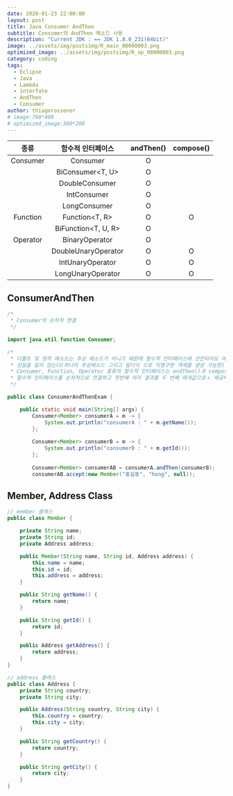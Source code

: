 ```yaml
---
date: 2020-01-23 22:00:00
layout: post
title: Java Consumer AndThen
subtitle: Consumer의 AndThen 메소드 사용
description: "Current JDK : == JDK 1.8.0_231(64bit)"
image: ../assets/img/postsimg/R_main_00000003.png
optimized_image: ../assets/img/postsimg/R_op_00000003.png
category: coding
tags:
  - Eclipse
  - Java
  - Lambda
  - interfate
  - AndThen
  - Consumer
author: thiagorossener
# image:760*400
# optimized_image:380*200
---
```


|   종류   |  함수적 인터페이스  | andThen() | compose() |
|:--------:|:-------------------:|:---------:|:---------:|
| Consumer | Consumer<T>         |     O     |           |
|          | BiConsumer<T, U>    |     O     |           |
|          | DoubleConsumer      |     O     |           |
|          | IntConsumer         |     O     |           |
|          | LongConsumer        |     O     |           |
| Function | Function<T, R>      |     O     |     O     |
|          | BiFunction<T, U, R> |     O     |           |
| Operator | BinaryOperator<T>   |     O     |           |
|          | DoubleUnaryOperator |     O     |     O     |
|          | IntUnaryOperator    |     O     |     O     |
|          | LongUnaryOperator   |     O     |     O     |

## ConsumerAndThen

```java
/*
 * Consumer의 순차적 연결
 */

import java.util.function.Consumer;

/*
 * 디폴트 및 정적 메소드는 추상 메소드가 아니기 때문에 함수적 인터페이스에 선언되어도 여전히 함수적 인터페이스의
 * 성질을 잃지 않는다(하나의 추상메소드 그리고 람다식 으로 익명구현 객체를 생성 가능한)
 * Consumer, Function, Operator 종류의 함수적 인터페이스는 andThen()과 compose() 디폴트 메소드를 가지고 잇다.
 * 함수적 인터페이스를 순차적으로 연결하고 첫번째 처리 결과를 두 번째 매개값으로ㅗ 제공해서 최종 결 과값을 얻을때 사용한다.
 */

public class ConsumerAndThenExam {

	public static void main(String[] args) {
		Consumer<Member> consumerA = m -> {
			System.out.println("consumerA : " + m.getName());
		};
		
		Consumer<Member> consumerB = m -> {
			System.out.println("consumerB : " + m.getId());
		};
		
		Consumer<Member> consumerAB = consumerA.andThen(consumerB);
		consumerAB.accept(new Member("홍길동", "hong", null));
```

## Member, Address Class

```java
// member 클래스
public class Member {

	private String name;
	private String id;
	private Address address;

	public Member(String name, String id, Address address) {
		this.name = name;
		this.id = id;
		this.address = address;
	}

	public String getName() {
		return name;
	}

	public String getId() {
		return id;
	}

	public Address getAddress() {
		return address;
	}
}

// address 클래스
public class Address {
	private String country;
	private String city;

	public Address(String country, String city) {
		this.country = country;
		this.city = city;
	}

	public String getCountry() {
		return country;
	}

	public String getCity() {
		return city;
	}
}
```
